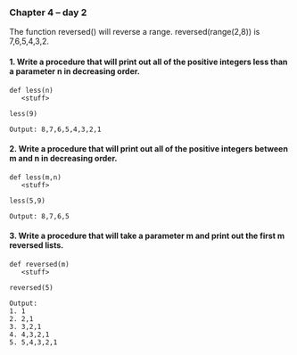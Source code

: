 ### Chapter 4 – day 2

The function reversed() will reverse a range. reversed(range(2,8)) is 7,6,5,4,3,2.
#### 1. Write a procedure that will print out all of the positive integers less than a parameter n in decreasing order.
```
def less(n)
   <stuff>

less(9)

Output: 8,7,6,5,4,3,2,1
```

#### 2. Write a procedure that will print out all of the positive integers between m and n in decreasing order.
```
def less(m,n)
   <stuff>

less(5,9)

Output: 8,7,6,5
```

#### 3. Write a procedure that will take a parameter m and print out the first m reversed lists. 
```
def reversed(m)
   <stuff>

reversed(5)

Output:
1. 1
2. 2,1
3. 3,2,1
4. 4,3,2,1
5. 5,4,3,2,1
```
